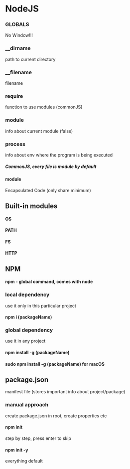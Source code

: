 # NodeJS
### GLOBALS
No Window!!!
### __dirname
path to current directory
### __filename
filename
### require
function to use modules (commonJS)
### module 
info about current module (false)
### process
info about env where the program is being executed

##### CommonJS, every file is module by default
#### module
Encapsulated Code (only share minimum)
## Built-in modules
#### OS
#### PATH
#### FS
#### HTTP

## NPM 
#### npm - global command, comes with node
### local dependency
use it only in this particular project
#### npm i (packageName)
### global dependency
use it in any project
#### npm install -g (packageName)
#### sudo npm install -g (packageName)  for macOS
## package.json
manifest file (stores important info about project/package)
### manual approach
create package.json in root, create properties etc
#### npm init
step by step, press enter to skip
#### npm init -y
everything default
